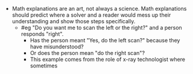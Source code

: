 - Math explanations are an art, not always a science. Math explanations should predict where a solver and a reader would mess up their understanding and show those steps specifically.
	- #eg "Do you want me to scan the left or the right?" and a person responds "right".
		- Has the person meant "Yes, do the left scan?" because they have misunderstood?
		- Or does the person mean "do the right scan"?
		- This example comes from the role of x-ray technologist where sometimes